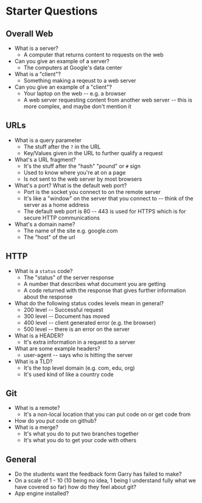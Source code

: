 # Starter Questions

## Overall Web

* What is a server?
  * A computer that returns content to requests on the web
* Can you give an example of a server?
  * The computers at Google's data center
* What is a "client"?
  * Something making a reqeust to a web server
* Can you give an example of a "client"?
  * Your laptop on the web -- e.g. a browser
  * A web server requesting content from another web server -- this is more complex, and maybe don't mention it

## URLs

* What is a query parameter
  * The stuff after the `?` in the URL
  * Key/Values given in the URL to further qualify a request
* What's a URL fragment?
  * It's the stuff after the "hash" "pound" or `#` sign
  * Used to know where you're at on a page
  * Is not sent to the web server by most browsers
* What's a port? What is the default web port?
  * Port is the socket you connect to on the remote server
  * It's like a "window" on the server that you connect to -- think of the server as a home address
  * The default web port is 80 -- 443 is used for HTTPS which is for secure HTTP communications
* What's a domain name?
  * The name of the site e.g. google.com
  * The "host" of the url

## HTTP

* What is a `status` code?
  * The "status" of the server response
  * A number that describes what document you are getting
  * A code returned with the response that gives further information about the response
* What do the following status codes levels mean in general?
  * 200 level -- Successful request
  * 300 level -- Document has moved
  * 400 level -- client generated error (e.g. the browser)
  * 500 level -- there is an error on the server
* What is a HEADER?
  * It's extra information in a request to a server
* What are some example headers?
  * user-agent -- says who is hitting the server
* What is a TLD?
  * It's the top level domain (e.g. com, edu, org)
  * It's used kind of like a country code


## Git

* What is a remote?
  * It's a non-local location that you can put code on or get code from
* How do you put code on github?
* What is a merge?
  * It's what you do to put two branches together
  * It's what you do to get your code with others

## General

* Do the students want the feedback form Garry has failed to make?
* On a scale of 1 - 10 (10 being no idea, 1 being I understand fully what we have covered so far) how do they feel about git?
* App engine installed?
